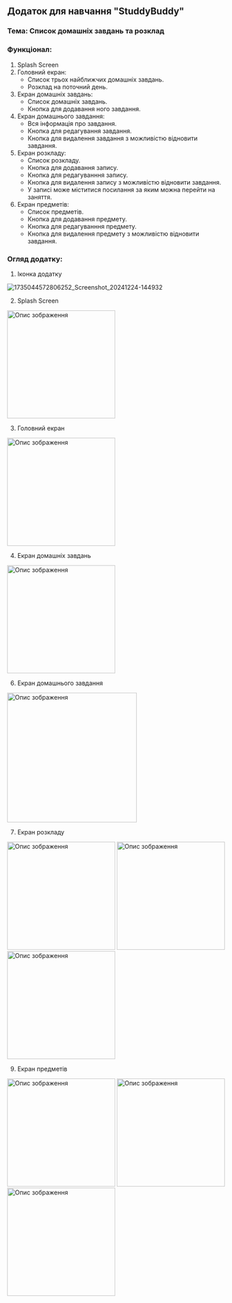 ## Додаток для навчання "StuddyBuddy"

### Тема: Список домашніх завдань та розклад

### Функціонал:
 
 1. Splash Screen
 2. Головний екран:
    - Список трьох найближчих домашніх завдань.
    - Розклад на поточний день.
 3. Екран домашніх завдань:
    - Список домашніх завдань.
    - Кнопка для додавання ного завдання.
 4. Екран домашнього завдання:
    - Вся інформація про завдання.
    - Кнопка для редагування завдання.
    - Кнопка для видалення завдання з можливістю відновити завдання.
 5. Екран розкладу:
    - Список розкладу.
    - Кнопка для додавання запису.
    - Кнопка для редагуванння запису.
    - Кнопка для видалення запису з можливістю відновити завдання.
    - У записі може міститися посилання за яким можна перейти на заняття.
 6. Екран предметів:
    - Список предметів.
    - Кнопка для додавання предмету.
    - Кнопка для редагуванння предмету.
    - Кнопка для видалення предмету з можливістю відновити завдання.
   
### Огляд додатку:
 1. Іконка додатку
    
![1735044572806252_Screenshot_20241224-144932](https://github.com/user-attachments/assets/5f5a382a-e3fa-4a2c-a36f-30d096225b1f)

2. Splash Screen
<img src="https://github.com/user-attachments/assets/6b397deb-2013-4c9a-942f-8e9b9843b23b" alt="Опис зображення" width="250"/>

3. Головний екран
<img src="https://github.com/user-attachments/assets/edaba520-aedd-4c54-8edb-c02bb47072c0" alt="Опис зображення" width="250"/>

4. Екран домашніх завдань
<img src="https://github.com/user-attachments/assets/ce17a686-b311-43e9-986a-ae0eea340131" alt="Опис зображення" width="250"/>
 


6. Екран домашнього завдання
<img src="" alt="Опис зображення" width="300"/>
  
7. Екран розкладу
<img src="https://github.com/user-attachments/assets/209d3247-5112-4eab-8bfe-ff515d18b48f" alt="Опис зображення" width="250"/>
<img src="https://github.com/user-attachments/assets/99f33566-69fb-4d2c-a4c2-794fab6d5cf9" alt="Опис зображення" width="250"/>
<img src="https://github.com/user-attachments/assets/3b9bb1bb-98da-4f3e-b585-c8d0eb4c730f" alt="Опис зображення" width="250"/>


9. Екран предметів
<img src="https://github.com/user-attachments/assets/e05d017f-aec6-4d87-b68f-ef7ae38e3006" alt="Опис зображення" width="250"/>
<img src="https://github.com/user-attachments/assets/28ee0b95-e8ee-4305-8e76-b66510a3d22e" alt="Опис зображення" width="250"/>
<img src="https://github.com/user-attachments/assets/6bf1db64-71be-4886-824a-0c190cd2dea3" alt="Опис зображення" width="250"/>
